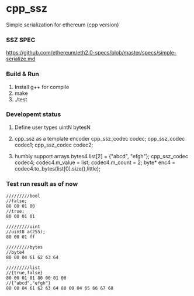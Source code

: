 # cpp_ssz
Simple serialization for ethereum (cpp version)

### SSZ SPEC
https://github.com/ethereum/eth2.0-specs/blob/master/specs/simple-serialize.md


### Build & Run
1. Install g++ for compile
2. make
3. ./test

### Developemt status
1. Define user types
uintN
bytesN

2. cpp_ssz as a template encoder
cpp_ssz_codec<bool> codec;
cpp_ssz_codec<uint8> codec1;
cpp_ssz_codec<bytes4> codec2;

3. humbly support arrays
bytes4 list[2] = {"abcd", "efgh"};
cpp_ssz_codec<bytes4> codec4;
codec4.m_value = list;
codec4.m_count = 2;
byte* enc4 = codec4.to_bytes(list[0].size(),little);
 

### Test run result  as of now
```
/////////bool
//false;
80 00 01 00 
//true;
80 00 01 01 

/////////uint
//uint8 a(255);
80 00 01 ff 

/////////bytes
//byte4
80 00 04 61 62 63 64 

/////////list
//{true,false}
80 00 01 01 80 00 01 00 
//{"abcd","efgh"}
80 00 04 61 62 63 64 80 00 04 65 66 67 68 

```
